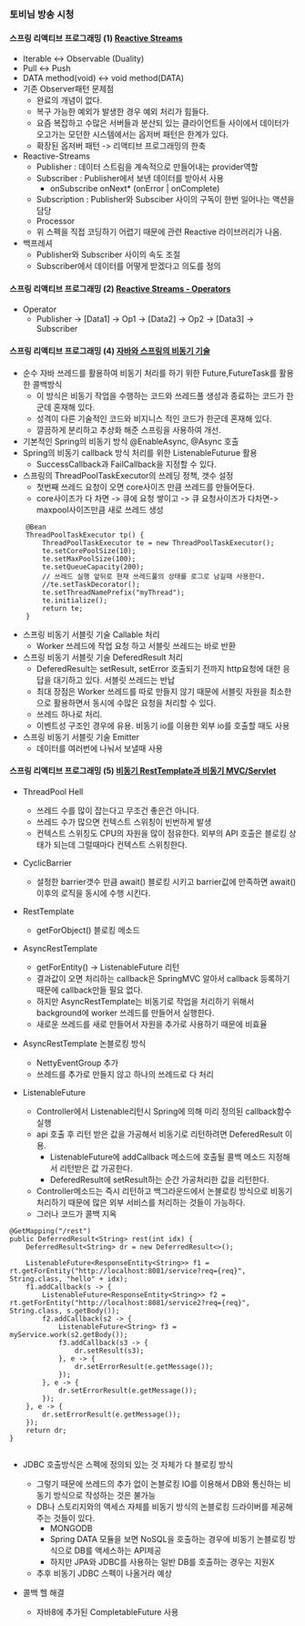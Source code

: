 ### 토비님 방송 시청

#### 스프링 리액티브 프로그래밍 (1) [Reactive Streams](https://www.youtube.com/watch?v=8fenTR3KOJo)
- Iterable <-> Observable (Duality)
- Pull <-> Push
- DATA method(void) <-> void method(DATA)
- 기존 Observer패턴 문제점
    - 완료의 개념이 없다.
    - 복구 가능한 예외가 발생한 경우 예외 처리가 힘들다.
    - 요즘 복잡하고 수많은 서버들과 분산되 있는 클라이언트들 사이에서 데이터가 오고가는 모던한 시스템에서는 옵저버 패턴은 한계가 있다.
    - 확장된 옵저버 패턴 -> 리액티브 프로그래밍의 한축
- Reactive-Streams
    - Publisher : 데이터 스트림을 계속적으로 만들어내는 provider역할
    - Subscriber : Publisher에서 보낸 데이터를 받아서 사용
        - onSubscribe onNext* (onError | onComplete)
    - Subscription : Publisher와 Subsciber 사이의 구독이 한번 일어나는 액션을 담당
    - Processor
    - 위 스펙을 직접 코딩하기 어렵기 때문에 관련 Reactive 라이브러리가 나옴.
- 백프레셔
    - Publisher와 Subscriber 사이의 속도 조절
    - Subscriber에서 데이터를 어떻게 받겠다고 의도를 정의

#### 스프링 리액티브 프로그래밍 (2) [Reactive Streams - Operators](https://www.youtube.com/watch?v=DChIxy9g19o)
- Operator
    - Publisher -> [Data1] -> Op1 -> [Data2] -> Op2 -> [Data3] -> Subscriber
     
      
      
#### 스프링 리액티브 프로그래밍 (4) [자바와 스프링의 비동기 기술](https://www.youtube.com/watch?v=aSTuQiPB4Ns&t=4916s)
- 순수 자바 쓰레드를 활용하여 비동기 처리를 하기 위한 Future,FutureTask를 활용한 콜백방식
    - 이 방식은 비동기 작업을 수행하는 코드와 쓰레드풀 생성과 종료하는 코드가 한군데 혼재해 있다.
    - 성격이 다른 기술적인 코드와 비지니스 적인 코드가 한군데 혼재해 있다.
    - 깔끔하게 분리하고 추상화 해준 스프링을 사용하여 개선.
- 기본적인 Spring의 비동기 방식 @EnableAsync, @Async 호출
- Spring의 비동기 callback 방식 처리를 위한 ListenableFuturue 활용
    - SuccessCallback과 FailCallback을 지정할 수 있다.
- 스프링의 ThreadPoolTaskExecutor의 쓰레딩 정책, 갯수 설정
    - 첫번째 쓰레드 요청이 오면 core사이즈 만큼 쓰레드를 만들어둔다.
    - core사이즈가 다 차면 -> 큐에 요청 쌓이고 -> 큐 요청사이즈가 다차면-> maxpool사이즈만큼 새로 쓰레드 생성
    
```
    @Bean
    ThreadPoolTaskExecutor tp() {
        ThreadPoolTaskExecutor te = new ThreadPoolTaskExecutor();
        te.setCorePoolSize(10);
        te.setMaxPoolSize(100);
        te.setQueueCapacity(200);
        // 쓰레드 실행 앞뒤로 현재 쓰레드풀의 상태를 로그로 남길때 사용한다.
        //te.setTaskDecorator();
        te.setThreadNamePrefix("myThread");
        te.initialize();
        return te;
    }
```

- 스프링 비동기 서블릿 기술 Callable 처리 
    - Worker 쓰레드에 작업 요청 하고 서블릿 쓰레드는 바로 반환
- 스프링 비동기 서블릿 기술 DeferedResult 처리 
    - DeferedResult는 setResult, setError 호출되기 전까지 http요청에 대한 응답을 대기하고 있다. 서블릿 쓰레드는 반납
    - 최대 장점은 Worker 쓰레드를 따로 만들지 않기 때문에 서블릿 자원을 최소한으로 활용하면서 동시에 수많은 요청을 처리할 수 있다.
    - 쓰레드 하나로 처리.
    - 이벤트성 구조인 경우에 유용. 비동기 io를 이용한 외부 io를 호출할 때도 사용
- 스프링 비동기 서블릿 기술 Emitter
    - 데이터를 여러번에 나눠서 보낼때 사용

#### 스프링 리액티브 프로그래밍 (5) [비동기 RestTemplate과 비동기 MVC/Servlet](https://www.youtube.com/watch?v=ExUfZkh7Puk)
- ThreadPool Hell
    - 쓰레드 수를 많이 잡는다고 무조건 좋은건 아니다.
    - 쓰레드 수가 많으면 컨텍스트 스위칭이 빈번하게 발생
    - 컨텍스트 스위칭도 CPU의 자원을 많이 점유한다. 외부의 API 호출은 블로킹 상태가 되는데 그럴때마다 컨텍스트 스위칭한다.
    
- CyclicBarrier
    - 설정한 barrier갯수 만큼 await() 블로킹 시키고 barrier값에 만족하면 await() 이후의 로직을 동시에 수행 시킨다.

- RestTemplate
    - getForObject() 블로킹 메소드
    
- AsyncRestTemplate
    - getForEntity() -> ListenableFuture 리턴
    - 결과값이 오면 처리하는 callback은 SpringMVC 알아서 callback 등록하기 때문에 callback만들 필요 없다.
    - 하지만 AsyncRestTemplate는 비동기로 작업을 처리하기 위해서 background에 worker 쓰레드를 만들어서 실행한다.
    - 새로운 쓰레드를 새로 만들어서 자원을 추가로 사용하기 때문에 비효율

- AsyncRestTemplate 논블로킹 방식
    - NettyEventGroup 추가
    - 쓰레드를 추가로 만들지 않고 하나의 쓰레드로 다 처리

- ListenableFuture
    - Controller에서 Listenable리턴시 Spring에 의해 미리 정의된 callback함수 실행
    - api 호출 후 리턴 받은 값을 가공해서 비동기로 리턴하려면 DeferedResult 이용.
        - ListenableFuture에 addCallback 메소드에 호출될 콜백 메소드 지정해서 리턴받은 값 가공한다.
        - DeferedResult에 setResult하는 순간 가공처리한 값을 리턴한다.
    - Controller메소드는 즉시 리턴하고 백그라운드에서 논블로킹 방식으로 비동기 처리하기 때문에 많은 외부 서비스를 처리하는 것들이 가능하다.
    - 그러나 코드가 콜백 지옥
```
@GetMapping("/rest")
public DeferredResult<String> rest(int idx) {
    DeferredResult<String> dr = new DeferredResult<>();

    ListenableFuture<ResponseEntity<String>> f1 = rt.getForEntity("http://localhost:8081/service?req={req}", String.class, "hello" + idx);
    f1.addCallback(s -> {
        ListenableFuture<ResponseEntity<String>> f2 = rt.getForEntity("http://localhost:8081/service2?req={req}", String.class, s.getBody());
        f2.addCallback(s2 -> {
            ListenableFuture<String> f3 = myService.work(s2.getBody());
            f3.addCallback(s3 -> {
                dr.setResult(s3);
            }, e -> {
                dr.setErrorResult(e.getMessage());
            });
        }, e -> {
            dr.setErrorResult(e.getMessage());
        });
    }, e -> {
        dr.setErrorResult(e.getMessage());
    });
    return dr;
}  
    
```

- JDBC 호출방식은 스펙에 정의되 있는 것 자체가 다 블로킹 방식
    - 그렇기 때문에 쓰레드의 추가 없이 논블로킹 IO를 이용해서 DB와 통신하는 비동기 방식으로 작성하는 것은 불가능
    - DB나 스토리지와의 액세스 자체를 비동기 방식의 논블로킹 드라이버를 제공해주는 것들이 있다.
        - MONGODB
        - Spring DATA 모듈을 보면 NoSQL을 호출하는 경우에 비동기 논블로킹 방식으로 DB를 액세스하는 API제공
        - 하지만 JPA와 JDBC를 사용하는 일반 DB를 호출하는 경우는 지원X
    - 추후 비동기 JDBC 스펙이 나올거라 예상

- 콜백 헬 해결
    - 자바8에 추가된 CompletableFuture 사용